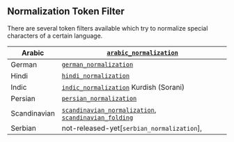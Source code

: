 ## Normalization Token Filter

There are several token filters available which try to normalize special characters of a certain language.

Arabic | [`arabic_normalization`](http://lucene.apache.org/core/4_9_0/analyzers-common/org/apache/lucene/analysis/ar/ArabicNormalizer.html)    
---|---    
German | [`german_normalization`](http://lucene.apache.org/core/4_9_0/analyzers-common/org/apache/lucene/analysis/de/GermanNormalizationFilter.html)    
Hindi | [`hindi_normalization`](http://lucene.apache.org/core/4_9_0/analyzers-common/org/apache/lucene/analysis/hi/HindiNormalizer.html)    
Indic | [`indic_normalization`](http://lucene.apache.org/core/4_9_0/analyzers-common/org/apache/lucene/analysis/in/IndicNormalizer.html)    Kurdish (Sorani) | [`sorani_normalization`](http://lucene.apache.org/core/4_9_0/analyzers-common/org/apache/lucene/analysis/ckb/SoraniNormalizer.html)    
Persian | [`persian_normalization`](http://lucene.apache.org/core/4_9_0/analyzers-common/org/apache/lucene/analysis/fa/PersianNormalizer.html)    
Scandinavian | [`scandinavian_normalization`](http://lucene.apache.org/core/4_9_0/analyzers-common/org/apache/lucene/analysis/miscellaneous/ScandinavianNormalizationFilter.html), [`scandinavian_folding`](http://lucene.apache.org/core/4_9_0/analyzers-common/org/apache/lucene/analysis/miscellaneous/ScandinavianFoldingFilter.html)    
Serbian | not-released-yet[`serbian_normalization`], 
